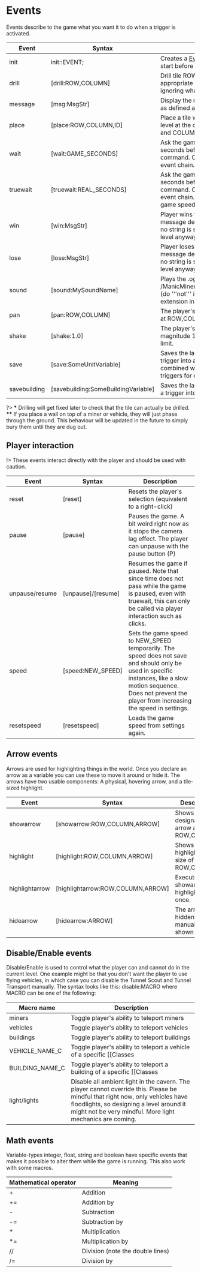 # Events
Events describe to the game what you want it to do when a trigger is activated.

|Event|Syntax|Description|
|---|---|---|
|init|init::EVENT;|Creates a [Event Chain](_pages/EventChains) that is called at start before any trigger in the level.|
|drill|[drill:ROW,COLUMN]|Drill tile ROW,COLUMN. It will play the appropriate effect and place rubble, ignoring what tile it is.*|
|message|[msg:MsgStr]|Display the message string MsgStr, as defined above.|
|place|[place:ROW,COLUMN,ID]|Place a tile with the specified [ID](_pages/LevelDataFile) in the level at the coordinates given by ROW and COLUMN.__**__|
|wait|[wait:GAME_SECONDS]|Ask the game to wait a set amount of seconds before executing the next command. Only supported within an event chain. Scales with game speed.|
|truewait|[truewait:REAL_SECONDS]|Ask the game to wait a set amount of seconds before executing the next command. Only supported within a event chain. Does not scale with game speed.|
|win|[win:MsgStr]|Player wins the level with the message defined by string MsgStr. If no string is supplied, they win the level anyway.|
|lose|[lose:MsgStr]|Player loses the level with the message defined by string MsgStr. If no string is supplied, they lose the level anyway.|
|sound|[sound:MySoundName]|Plays the .ogg file of that name from /ManicMiners/Levels/ASSETS/Sounds (do '''not''' include the ".ogg" extension in the script)|
|pan|[pan:ROW,COLUMN]|The player's camera pans to the tile at ROW,COLUMN|
|shake|[shake:1.0]|The player's camera shakes with magnitude 1.0. The magnitude has no limit.|
|save|[save:SomeUnitVariable]|Saves the last unit who activated a trigger into a variable. Can be combined with walk/drive/enter triggers for example.|
|savebuilding|[savebuilding:SomeBuildingVariable]|Saves the last building that activated a trigger into a variable.|

?> __*__ Drilling will get fixed later to check that the tile can actually be drilled. <br>__**__ If you place a wall on top of a miner or vehicle, they will just phase through the ground. This behaviour will be updated in the future to simply bury them until they are dug out.

## Player interaction
!> These events interact directly with the player and should be used with caution.

|Event|Syntax|Description|
|---|---|---|
|reset|[reset]|Resets the player's selection (equivalent to a right-click)|
|pause|[pause]|Pauses the game. A bit weird right now as it stops the camera lag effect. The player can unpause with the pause button (P)|
|unpause/resume|[unpause]/[resume]|Resumes the game if paused. Note that since time does not pass while the game is paused, even with truewait, this can only be called via player interaction such as clicks.|
|speed|[speed:NEW_SPEED]|Sets the game speed to NEW_SPEED temporarily. The speed does not save and should only be used in specific instances, like a slow motion sequence. Does not prevent the player from increasing the speed in settings.|
|resetspeed|[resetspeed]|Loads the game speed from settings again.|

## Arrow events
Arrows are used for highlighting things in the world. Once you declare an arrow as a variable you can use these to move it around or hide it. The arrows have two usable components: A physical, hovering arrow, and a tile-sized highlight.

|Event|Syntax|Description|
|---|---|---|
|showarrow|[showarrow:ROW,COLUMN,ARROW]|Shows the designated arrow at the tile ROW,COLUMN.|
|highlight|[highlight:ROW,COLUMN,ARROW]|Shows a highlight the size of a tile at ROW,COLUMN.|
|highlightarrow|[highlightarrow:ROW,COLUMN,ARROW]|Executes both showarrow and highlight at once.|
|hidearrow|[hidearrow:ARROW]|The arrow is hidden until manually shown again.|

## Disable/Enable events
Disable/Enable is used to control what the player can and cannot do in the current level. One example might be that you don't want the player to use flying vehicles, in which case you can disable the Tunnel Scout and Tunnel Transport manually. The syntax looks like this:
 disable:MACRO
where MACRO can be one of the following:

|Macro name|Description|
|---|---|
|miners|Toggle player's ability to teleport miners|
|vehicles|Toggle player's ability to teleport vehicles|
|buildings|Toggle player's ability to teleport buildings|
|VEHICLE_NAME_C|Toggle player's ability to teleport a vehicle of a specific [[Classes|type]]|
|BUILDING_NAME_C|Toggle player's ability to teleport a building of a specific [[Classes|type]]|
|light/lights|Disable all ambient light in the cavern. The player cannot override this. Please be mindful that right now, only vehicles have floodlights, so designing a level around it might not be very mindful. More light mechanics are coming.|

## Math events
Variable-types integer, float, string and boolean have specific events that makes it possible to alter them while the game is running. This also work with some macros.


|Mathematical operator|Meaning|
|---|---|
|+|Addition
|+=|Addition by
|-|Subtraction
|-=|Subtraction by
|*|Multiplication
|*=|Multiplication by
|//|Division (note the double lines)
|/=|Division by
